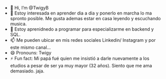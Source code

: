 - 👋 Hi, I’m @TwigyB
- 👀 Estoy interesada en aprender dia a dia y ponerlo en marcha lo ma spronto posible. Me gusta ademas estar en casa leyendo y escuchando musica.
- 🌱 Estoy aprenidnedo a programar para especializarme en backend y SQL.
- 📫 Me pueden ubicar en mis redes sociales Linkedin/ Instagram y por este mismo canal...
- 😄 Pronouns: Twigy
- ⚡ Fun fact: Mi papá fué quien me insistió a darle nuevamente a los etudios a pesar de ser ya muy mayor (32 años). Siento que me ama demasiado. jaja.

<!---
TwigyB/TwigyB is a ✨ special ✨ repository because its `README.md` (this file) appears on your GitHub profile.
You can click the Preview link to take a look at your changes.
--->
